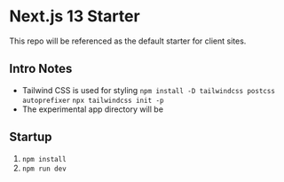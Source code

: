 # Next.js 13 Starter

This repo will be referenced as the default starter for client sites.

## Intro Notes

- Tailwind CSS is used for styling
    `npm install -D tailwindcss postcss autoprefixer`
    `npx tailwindcss init -p`
- The experimental app directory will be

## Startup

1. `npm install`
2. `npm run dev`
